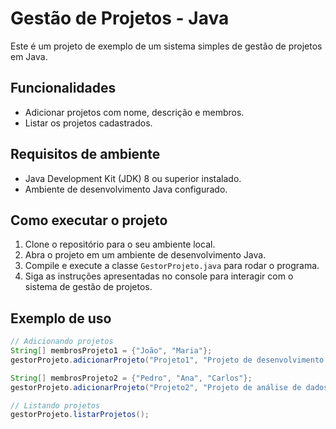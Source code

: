 # Gestão de Projetos - Java

Este é um projeto de exemplo de um sistema simples de gestão de projetos em Java.

## Funcionalidades

- Adicionar projetos com nome, descrição e membros.
- Listar os projetos cadastrados.

## Requisitos de ambiente

- Java Development Kit (JDK) 8 ou superior instalado.
- Ambiente de desenvolvimento Java configurado.

## Como executar o projeto

1. Clone o repositório para o seu ambiente local.
2. Abra o projeto em um ambiente de desenvolvimento Java.
3. Compile e execute a classe `GestorProjeto.java` para rodar o programa.
4. Siga as instruções apresentadas no console para interagir com o sistema de gestão de projetos.

## Exemplo de uso

```java
// Adicionando projetos
String[] membrosProjeto1 = {"João", "Maria"};
gestorProjeto.adicionarProjeto("Projeto1", "Projeto de desenvolvimento web", membrosProjeto1);

String[] membrosProjeto2 = {"Pedro", "Ana", "Carlos"};
gestorProjeto.adicionarProjeto("Projeto2", "Projeto de análise de dados", membrosProjeto2);

// Listando projetos
gestorProjeto.listarProjetos();
